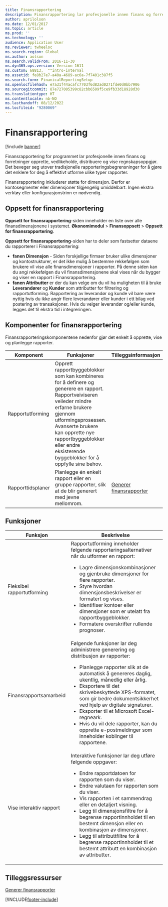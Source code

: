 ```yaml
---
title: Finansrapportering
description: Finansrapportering lar profesjonelle innen finans og forretninger opprette, vedlikeholde, distribuere og vise regnskapsoppgjør.
author: aprilolson
ms.date: 12/01/2017
ms.topic: article
ms.prod: ''
ms.technology: ''
audience: Application User
ms.reviewer: twheeloc
ms.search.region: Global
ms.author: aolson
ms.search.validFrom: 2016-11-30
ms.dyn365.ops.version: Version 1611
ms.custom: 68813,  ""intro-internal
ms.assetid: fe8b27e7-a40a-4689-ac6a-7f7401c387f5
ms.search.form: FinanicalReportingSetup
ms.openlocfilehash: e7a31f44acafc7703f6d82ad0271fde0d0bb7906
ms.sourcegitcommit: 87e727005399c82cbb6509f5ce9fb33d18928d30
ms.translationtype: HT
ms.contentlocale: nb-NO
ms.lasthandoff: 08/12/2022
ms.locfileid: "9280069"
---
```

# <a name="financial-reporting"></a>Finansrapportering

[!include [banner](../includes/banner.md)]

Finansrapportering for programmet lar profesjonelle innen finans og forretninger opprette, vedlikeholde, distribuere og vise regnskapsoppgjør. Det beveger seg utover tradisjonelle rapporteringsbegrensninger for å gjøre det enklere for deg å effektivt utforme ulike typer rapporter.

Finansrapportering inkluderer støtte for dimensjon. Derfor er kontosegmenter eller dimensjoner tilgjengelig umiddelbart. Ingen ekstra verktøy eller konfigurasjonstrinn er nødvendig.

## <a name="financial-reporting-setup"></a>Oppsett for finansrapportering
**Oppsett for finansrapportering**-siden inneholder en liste over alle finansdimensjonene i systemet. **Økonomimodul** \> **Finansoppsett** \> **Oppsett for finansrapportering**.

**Oppsett for finansrapportering**-siden har to deler som fastsetter dataene du rapporterer i Finansrapportering:

- **fanen Dimensjon** - Siden forskjellige firmaer bruker ulike dimensjoner og kontostrukturer, er det ikke mulig å bestemme rekkefølgen som brukere vil vise alle finansdimensjoner i rapporter. På denne siden kan du angi rekkefølgen du vil finansdimensjonene skal vises når du bygger og viser en rapport i Finansrapportering.
- **fanen Attributter** er der du kan velge om du vil ha muligheten til å bruke **Leverandører** og **Kunder** som attributter for filtrering og rapportutforming. Rapportering av leverandør og kunde vil bare være nyttig hvis du ikke angir flere leverandører eller kunder i ett bilag ved postering av transaksjoner. Hvis du velger leverandør og/eller kunde, legges det til ekstra tid i integreringen.

## <a name="financial-reporting-components"></a>Komponenter for finansrapportering
Finansrapporteringskomponentene nedenfor gjør det enkelt å opprette, vise og planlegge rapporter.

| Komponent        | Funksjoner | Tilleggsinformasjon |
|------------------|-----------|------------------------|
| Rapportutforming  | Opprett rapportbyggeblokker som kan kombineres for å definere og generere en rapport. Rapportveiviseren veileder mindre erfarne brukere gjennom utformingsprosessen. Avanserte brukere kan opprette nye rapportbyggeblokker eller endre eksisterende byggeblokker for å oppfylle sine behov. | |
| Rapporttidsplaner | Planlegge én enkelt rapport eller en gruppe rapporter, slik at de blir generert med jevne mellomrom. | [Generer finansrapporter](generate-financial-report.md) |

## <a name="features"></a>Funksjoner
<table>
<thead>
<tr>
<th>Funksjon</th>
<th>Beskrivelse</th>
</tr>
</thead>
<tbody>
<tr>
<td>Fleksibel rapportutforming</td>
<td>Rapportutforming inneholder følgende rapporteringsalternativer når du utformer en rapport:
<ul>
<li>Lagre dimensjonskombinasjoner og gjenbruke dimensjoner for flere rapporter.</li>
<li>Styre hvordan dimensjonsbeskrivelser er formatert og vises.</li>
<li>Identifiser kontoer eller dimensjoner som er utelatt fra rapportbyggeblokker.</li>
<li>Formatere overskrifter rullende prognoser.</li>
</ul>
</td>
</tr>
<tr>
<td>Finansrapportsamarbeid</td>
<td>Følgende funksjoner lar deg administrere generering og distribusjon av rapporter:
<ul>
<li>Planlegge rapporter slik at de automatisk å genereres daglig, ukentlig, månedlig eller årlig.</li>
<li>Eksportere til det skrivebeskyttede XPS-formatet, som gir bedre dokumentsikkerhet ved hjelp av digitale signaturer.</li>
<li>Eksporter til et Microsoft Excel-regneark.</li>
<li>Hvis du vil dele rapporter, kan du opprette e-postmeldinger som inneholder koblinger til rapportene.</li>
</ul>
</td>
</tr>
<tr>
<td>Vise interaktiv rapport</td>
<td>Interaktive funksjoner lar deg utføre følgende oppgaver:
<ul>
<li>Endre rapportdatoen for rapporten som du viser.</li>
<li>Endre valutaen for rapporten som du viser.</li>
<li>Vis rapporten i et sammendrag eller en detaljert visning.</li>
<li>Legg til dimensjonsfiltre for å begrense rapportinnholdet til en bestemt dimensjon eller en kombinasjon av dimensjoner.</li>
<li>Legg til attributtfiltre for å begrense rapportinnholdet til et bestemt attributt en kombinasjon av attributter.</li>
</ul>
</td>
</tr>
</tbody>
</table>

## <a name="additional-resources"></a>Tilleggsressurser
[Generer finansrapporter](generate-financial-report.md)


[!INCLUDE[footer-include](../../../includes/footer-banner.md)]
